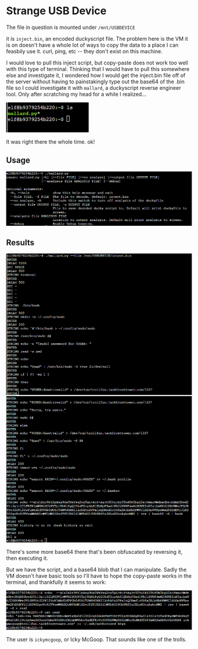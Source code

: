 # Strange USB Device

The file in question is mounted under `/mnt/USBDEVICE`

it is `inject.bin`, an encoded duckyscript file. The problem here is the VM it is on doesn't have a whole lot of ways to copy the data to a place I can feasbily use it. curl, ping, etc -- they don't exist on this machine.

I would love to pull this inject script, but copy-paste does not work too well with this type of terminal. Thinking that I would have to pull this somewhere else and investigate it, I wondered how I would get the inject.bin file off of the server without having to painstakingly type out the base64 of the .bin file so I could investigate it with `mallard`, a duckyscript reverse engineer tool. Only after scratching my head for a while I realized...

![Temp](img/term10/img1.png)

It was right there the whole time. ok!


## Usage
![Temp](img/term10/img2.png)

## Results
![Temp](img/term10/img3.png)
![Temp](img/term10/img4.png)

There's some more base64 there that's been obfuscated by reversing it, then executing it.

But we have the script, and a base64 blob that I can manipulate. Sadly the VM doesn't have basic tools so I'll have to hope the copy-paste works in the terminal, and thankfully it seems to work:

![Temp](img/term10/img5.png)

The user is `ickymcgoop`, or Icky McGoop. That sounds like one of the trolls.